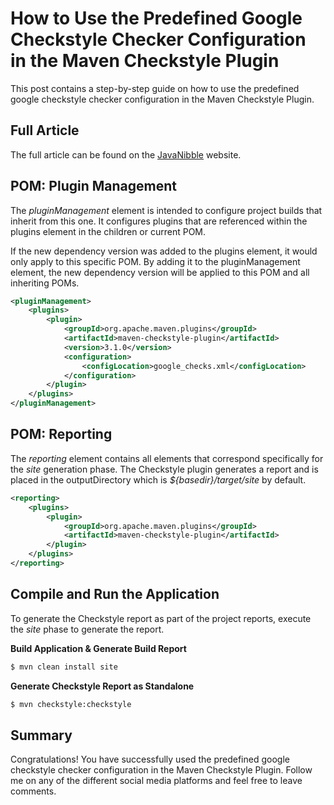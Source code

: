 # How to Use the Predefined Google Checkstyle Checker Configuration in the Maven Checkstyle Plugin
This post contains a step-by-step guide on how to use the predefined google checkstyle checker configuration in the Maven Checkstyle Plugin. 

## Full Article
The full article can be found on the [JavaNibble][Article1] website.

## POM: Plugin Management
The *pluginManagement* element is intended to configure project builds that inherit from this one. It configures plugins that are referenced within the plugins element in the children or current POM.

If the new dependency version was added to the plugins element, it would only apply to this specific POM. By adding it to the pluginManagement element, the new dependency version will be applied to this POM and all inheriting POMs.

```xml
<pluginManagement>
    <plugins>
        <plugin>
            <groupId>org.apache.maven.plugins</groupId>
            <artifactId>maven-checkstyle-plugin</artifactId>
            <version>3.1.0</version>
            <configuration>
                <configLocation>google_checks.xml</configLocation>
            </configuration>
        </plugin>
    </plugins>
</pluginManagement>
```

## POM: Reporting
The *reporting* element contains all elements that correspond specifically for the *site* generation phase. The Checkstyle plugin generates a report and is placed in the outputDirectory which is *${basedir}/target/site* by default.

```xml
<reporting>
    <plugins>
        <plugin>
            <groupId>org.apache.maven.plugins</groupId>
            <artifactId>maven-checkstyle-plugin</artifactId>
        </plugin>
    </plugins>
</reporting>
```

## Compile and Run the Application
To generate the Checkstyle report as part of the project reports, execute the *site* phase to generate the report.

**Build Application & Generate Build Report**
```bash
$ mvn clean install site
```

**Generate Checkstyle Report as Standalone**
```bash
$ mvn checkstyle:checkstyle
```

## Summary
Congratulations! You have successfully used the predefined google checkstyle checker configuration in the Maven Checkstyle Plugin. Follow me on any of the different social media platforms and feel free to leave comments.

[Article1]:https://www.javanibble.com/

